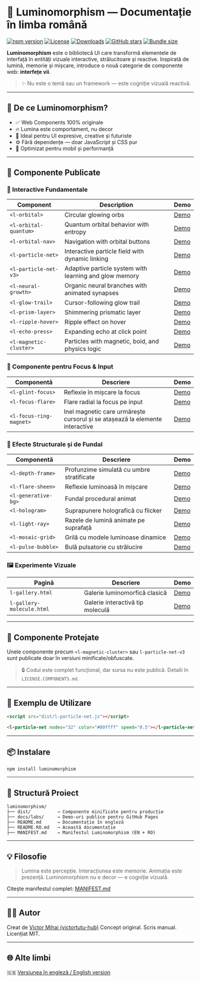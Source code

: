 # 🌟 Luminomorphism — Documentație în limba română

[![npm version](https://img.shields.io/npm/v/luminomorphism.svg)](https://www.npmjs.com/package/luminomorphism)
[![License](https://img.shields.io/npm/l/luminomorphism.svg)](https://github.com/victortutu-hub/luminomorphism/blob/main/LICENSE)
[![Downloads](https://img.shields.io/npm/dw/luminomorphism.svg)](https://www.npmjs.com/package/luminomorphism)
[![GitHub stars](https://img.shields.io/github/stars/victortutu-hub/luminomorphism?style=social)](https://github.com/victortutu-hub/luminomorphism/stargazers)
[![Bundle size](https://img.shields.io/bundlephobia/minzip/luminomorphism)](https://bundlephobia.com/result?p=luminomorphism)

**Luminomorphism** este o bibliotecă UI care transformă elementele de interfață în entități vizuale interactive, strălucitoare și reactive. Inspirată de lumină, memorie și mișcare, introduce o nouă categorie de componente web: **interfețe vii**.

> ✨ Nu este o temă sau un framework — este cogniție vizuală reactivă.

---

## 🚀 De ce Luminomorphism?

* ✅ Web Components 100% originale
* 🔥 Lumina este comportament, nu decor
* 🎯 Ideal pentru UI expresive, creative și futuriste
* ⚙️ Fără dependențe — doar JavaScript și CSS pur
* 📱 Optimizat pentru mobil și performanță

---

## 🧩 Componente Publicate

### 🎯 Interactive Fundamentale

| Component              | Description                                      | Demo                                                                                 |
| ---------------------- | ------------------------------------------------ | ------------------------------------------------------------------------------------ |
| `<l-orbital>`          | Circular glowing orbs                            | [Demo](https://victortutu-hub.github.io/luminomorphism/labs/l-orbital.html)          |
| `<l-orbital-quantum>`  | Quantum orbital behavior with entropy            | [Demo](https://victortutu-hub.github.io/luminomorphism/labs/l-orbital-quantum.html)  |
| `<l-orbital-nav>`      | Navigation with orbital buttons                  | [Demo](https://victortutu-hub.github.io/luminomorphism/labs/l-orbital-nav.html)      |
| `<l-particle-net>`     | Interactive particle field with dynamic linking  | [Demo](https://victortutu-hub.github.io/luminomorphism/labs/l-particle-net.html)     |
| `<l-particle-net-v3>`  | Adaptive particle system with learning and glow memory | [Demo](https://victortutu-hub.github.io/luminomorphism/labs/l-particle-net-v3.html) |
| `<l-neural-growth>`    | Organic neural branches with animated synapses   | [Demo](https://victortutu-hub.github.io/luminomorphism/labs/l-neural-growth.html)    |
| `<l-glow-trail>`       | Cursor-following glow trail                      | [Demo](https://victortutu-hub.github.io/luminomorphism/labs/l-glow-trail.html)       |
| `<l-prism-layer>`      | Shimmering prismatic layer                       | [Demo](https://victortutu-hub.github.io/luminomorphism/labs/l-prism-layer.html)      |
| `<l-ripple-hover>`     | Ripple effect on hover                           | [Demo](https://victortutu-hub.github.io/luminomorphism/labs/l-ripple-hover.html)     |
| `<l-echo-press>`       | Expanding echo at click point                    | [Demo](https://victortutu-hub.github.io/luminomorphism/labs/l-echo-press.html)       |
| `<l-magnetic-cluster>` | Particles with magnetic, boid, and physics logic | [Demo](https://victortutu-hub.github.io/luminomorphism/labs/l-magnetic-cluster.html) |


### 🧠 Componente pentru Focus & Input

| Componentă              | Descriere                                                                    | Demo                                       |
| ----------------------- | ---------------------------------------------------------------------------- | ------------------------------------------ |
| `<l-glint-focus>`       | Reflexie în mișcare la focus                                                 | [Demo](docs/labs/l-glint-focus.html)       |
| `<l-focus-flare>`       | Flare radial la focus pe input                                               | [Demo](docs/labs/l-focus-flare.html)       |
| `<l-focus-ring-magnet>` | Inel magnetic care urmărește cursorul și se atașează la elemente interactive | [Demo](docs/labs/l-focus-ring-magnet.html) |

### 🧊 Efecte Structurale și de Fundal

| Componentă          | Descriere                                 | Demo                                   |
| ------------------- | ----------------------------------------- | -------------------------------------- |
| `<l-depth-frame>`   | Profunzime simulată cu umbre stratificate | [Demo](docs/labs/l-depth-frame.html)   |
| `<l-flare-sheen>`   | Reflexie luminoasă în mișcare             | [Demo](docs/labs/l-flare-sheen.html)   |
| `<l-generative-bg>` | Fundal procedural animat                  | [Demo](docs/labs/l-generative-bg.html) |
| `<l-hologram>`      | Suprapunere holografică cu flicker        | [Demo](docs/labs/l-hologram.html)      |
| `<l-light-ray>`     | Razele de lumină animate pe suprafață     | [Demo](docs/labs/l-light-ray.html)     |
| `<l-mosaic-grid>`   | Grilă cu modele luminoase dinamice        | [Demo](docs/labs/l-mosaic-grid.html)   |
| `<l-pulse-bubble>`  | Bulă pulsatorie cu strălucire             | [Demo](docs/labs/l-pulse-bubble.html)  |

### 🖼️ Experimente Vizuale

| Pagină                    | Descriere                        | Demo                                      |
| ------------------------- | -------------------------------- | ----------------------------------------- |
| `l-gallery.html`          | Galerie luminomorfică clasică    | [Demo](docs/labs/l-gallery.html)          |
| `l-gallery-molecule.html` | Galerie interactivă tip moleculă | [Demo](docs/labs/l-gallery-molecule.html) |

---

## 🔐 Componente Protejate

Unele componente precum `<l-magnetic-cluster>` sau `l-particle-net-v3` sunt publicate doar în versiuni minificate/obfuscate.

> 🔒 Codul este complet funcțional, dar sursa nu este publică. Detalii în `LICENSE.COMPONENTS.md`.

---

## 🧪 Exemplu de Utilizare

```html
<script src="dist/l-particle-net.js"></script>

<l-particle-net nodes="32" color="#00ffff" speed="0.5"></l-particle-net>
```

---

## 📦 Instalare

```bash
npm install luminomorphism
```

---

## 📁 Structură Proiect

```
luminomorphism/
├── dist/          → Componente minificate pentru producție
├── docs/labs/     → Demo-uri publice pentru GitHub Pages
├── README.md      → Documentație în engleză
├── README.RO.md   → Această documentație
├── MANIFEST.md    → Manifestul Luminomorphism (EN + RO)
```

---

## 💡 Filosofie

> Lumina este percepție. Interacțiunea este memorie. Animația este prezență.
> Luminomorphism nu e decor — e cogniție vizuală.

Citește manifestul complet: [MANIFEST.md](MANIFEST.md)

---

## 👨‍💻 Autor

Creat de [Victor Mihai (victortutu-hub)](https://github.com/victortutu-hub)
Concept original. Scris manual. Licențiat MIT.

---

## 🌐 Alte limbi

🇬🇧 [Versiunea în engleză / English version](./README.md)
